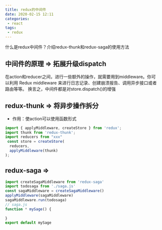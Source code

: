 ```yaml
---
title: redux的中间件
date: 2020-02-15 12:11
categories: 
 - react
tags: 
 - redux
---
```

什么是redux中间件？介绍redux-thunk和redux-saga的使用方法
<!-- more -->

## 中间件的原理 => 拓展升级dispatch
在action和reducer之间，进行一些额外的操作，就需要用到middleware。你可以利用 Redux middleware 来进行日志记录、创建崩溃报告、调用异步接口或者路由等等。
换言之，中间件都是对store.dispatch()的增强

## redux-thunk => 将异步操作拆分

- 作用：使action可以使用函数形式

```js
import { applyMiddleware, createStore } from 'redux';
import thunk from 'redux-thunk';
import reducers from "xxx"
 const store = createStore(
  reducers, 
  applyMiddleware(thunk)
);
```

## redux-saga => 

```js
import createSagaMiddleware from 'redux-saga'
import todosaga from './saga.js'
const sagaMiddleware = createSagaMiddleware()
applyMiddleware(sagaMiddleware)
sagaMiddleware.run(todosaga)
// saga.js
function * mySage() {
  
}
export default mySage
```






